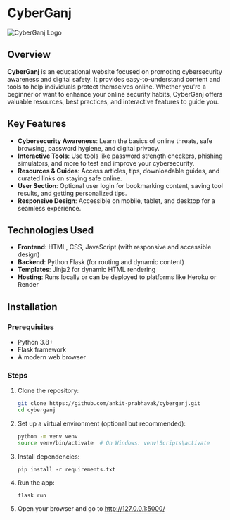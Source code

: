 # CyberGanj

![CyberGanj Logo](logo.png)

## Overview

**CyberGanj** is an educational website focused on promoting cybersecurity awareness and digital safety. It provides easy-to-understand content and tools to help individuals protect themselves online. Whether you're a beginner or want to enhance your online security habits, CyberGanj offers valuable resources, best practices, and interactive features to guide you.

## Key Features

- **Cybersecurity Awareness**: Learn the basics of online threats, safe browsing, password hygiene, and digital privacy.
- **Interactive Tools**: Use tools like password strength checkers, phishing simulators, and more to test and improve your cybersecurity.
- **Resources & Guides**: Access articles, tips, downloadable guides, and curated links on staying safe online.
- **User Section**: Optional user login for bookmarking content, saving tool results, and getting personalized tips.
- **Responsive Design**: Accessible on mobile, tablet, and desktop for a seamless experience.

## Technologies Used

- **Frontend**: HTML, CSS, JavaScript (with responsive and accessible design)
- **Backend**: Python Flask (for routing and dynamic content)
- **Templates**: Jinja2 for dynamic HTML rendering
- **Hosting**: Runs locally or can be deployed to platforms like Heroku or Render

## Installation

### Prerequisites

- Python 3.8+
- Flask framework
- A modern web browser

### Steps

1. Clone the repository:
   ```bash []
   git clone https://github.com/ankit-prabhavak/cyberganj.git
   cd cyberganj
   ```

2. Set up a virtual environment (optional but recommended):
    ```bash []
    python -m venv venv
    source venv/bin/activate  # On Windows: venv\Scripts\activate
    ```

3. Install dependencies:
     ```
     pip install -r requirements.txt
     ```


4. Run the app:
     ```
     flask run
     ```

5. Open your browser and go to http://127.0.0.1:5000/